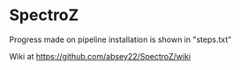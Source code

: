 # SpectroZ

Progress made on pipeline installation is shown in "steps.txt"

Wiki at https://github.com/absey22/SpectroZ/wiki
